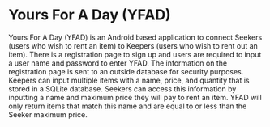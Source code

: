 # Yours For A Day (YFAD)
Yours For A Day (YFAD) is an Android based application to connect Seekers (users who wish to rent an item) 
to Keepers (users who wish to rent out an item). There is a registration page to sign up and users are 
required to input a user name and password to enter YFAD. The information on the registration page is
sent to an outside database for security purposes. Keepers can input multiple items with a name, price,
and quantity that is stored in a SQLite database. Seekers can access this information by inputting a name
and maximum price they will pay to rent an item. YFAD will only return items that match this name and are 
equal to or less than the Seeker maximum price.
